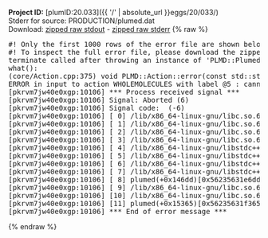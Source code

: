 **Project ID:** [plumID:20.033]({{ '/' | absolute_url }}eggs/20/033/)  
Stderr for source:  PRODUCTION/plumed.dat   
Download: [zipped raw stdout](plumed.dat.plumed.stdout.txt.zip) - [zipped raw stderr](plumed.dat.plumed.stderr.txt.zip) 
{% raw %}
<pre>
#! Only the first 1000 rows of the error file are shown below
#! To inspect the full error file, please download the zipped raw stderr file above
terminate called after throwing an instance of 'PLMD::Plumed::ExceptionError'
what():
(core/Action.cpp:375) void PLMD::Action::error(const std::string&) const
ERROR in input to action WHOLEMOLECULES with label @5 : cannot understand the following words from the input line : REF0=16.995,21.964,24.520, REF1=26.253,18.440,24.5030, REF2=24.616,28.069,24.203
[pkrvm7jw40e0xgp:10106] *** Process received signal ***
[pkrvm7jw40e0xgp:10106] Signal: Aborted (6)
[pkrvm7jw40e0xgp:10106] Signal code:  (-6)
[pkrvm7jw40e0xgp:10106] [ 0] /lib/x86_64-linux-gnu/libc.so.6(+0x45330)[0x7f4a61a45330]
[pkrvm7jw40e0xgp:10106] [ 1] /lib/x86_64-linux-gnu/libc.so.6(pthread_kill+0x11c)[0x7f4a61a9eb2c]
[pkrvm7jw40e0xgp:10106] [ 2] /lib/x86_64-linux-gnu/libc.so.6(gsignal+0x1e)[0x7f4a61a4527e]
[pkrvm7jw40e0xgp:10106] [ 3] /lib/x86_64-linux-gnu/libc.so.6(abort+0xdf)[0x7f4a61a288ff]
[pkrvm7jw40e0xgp:10106] [ 4] /lib/x86_64-linux-gnu/libstdc++.so.6(+0xa5ff5)[0x7f4a61ea5ff5]
[pkrvm7jw40e0xgp:10106] [ 5] /lib/x86_64-linux-gnu/libstdc++.so.6(+0xbb0da)[0x7f4a61ebb0da]
[pkrvm7jw40e0xgp:10106] [ 6] /lib/x86_64-linux-gnu/libstdc++.so.6(_ZSt10unexpectedv+0x0)[0x7f4a61ea5a55]
[pkrvm7jw40e0xgp:10106] [ 7] /lib/x86_64-linux-gnu/libstdc++.so.6(+0xa5a6f)[0x7f4a61ea5a6f]
[pkrvm7jw40e0xgp:10106] [ 8] plumed(+0x146dd)[0x56235631e6dd]
[pkrvm7jw40e0xgp:10106] [ 9] /lib/x86_64-linux-gnu/libc.so.6(+0x2a1ca)[0x7f4a61a2a1ca]
[pkrvm7jw40e0xgp:10106] [10] /lib/x86_64-linux-gnu/libc.so.6(__libc_start_main+0x8b)[0x7f4a61a2a28b]
[pkrvm7jw40e0xgp:10106] [11] plumed(+0x15365)[0x56235631f365]
[pkrvm7jw40e0xgp:10106] *** End of error message ***
</pre>
{% endraw %}
